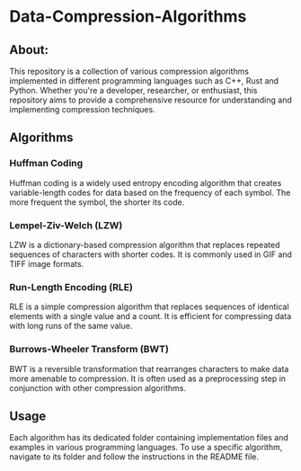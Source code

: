 # Data-Compression-Algorithms

## About:

<div>
This repository is a collection of various compression algorithms implemented in different programming languages such as C++, Rust and Python. Whether you're a developer, researcher, or enthusiast, this repository aims to provide a comprehensive resource for understanding and implementing compression techniques.
</div>

## Algorithms

### Huffman Coding

Huffman coding is a widely used entropy encoding algorithm that creates variable-length codes for data based on the frequency of each symbol. The more frequent the symbol, the shorter its code.

### Lempel-Ziv-Welch (LZW)

LZW is a dictionary-based compression algorithm that replaces repeated sequences of characters with shorter codes. It is commonly used in GIF and TIFF image formats.

### Run-Length Encoding (RLE)

RLE is a simple compression algorithm that replaces sequences of identical elements with a single value and a count. It is efficient for compressing data with long runs of the same value.

### Burrows-Wheeler Transform (BWT)

BWT is a reversible transformation that rearranges characters to make data more amenable to compression. It is often used as a preprocessing step in conjunction with other compression algorithms.

## Usage

Each algorithm has its dedicated folder containing implementation files and examples in various programming languages. To use a specific algorithm, navigate to its folder and follow the instructions in the README file.